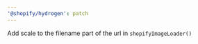 ```yaml
---
'@shopify/hydrogen': patch
---
```


Add scale to the filename part of the url in `shopifyImageLoader()`
